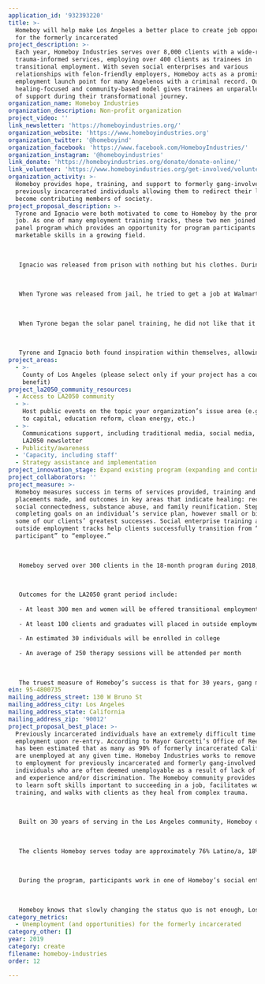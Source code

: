 ```yaml
---
application_id: '932393220'
title: >-
  Homeboy will help make Los Angeles a better place to create job opportunities
  for the formerly incarcerated
project_description: >-
  Each year, Homeboy Industries serves over 8,000 clients with a wide-range of
  trauma-informed services, employing over 400 clients as trainees in
  transitional employment. With seven social enterprises and various
  relationships with felon-friendly employers, Homeboy acts as a promising
  employment launch point for many Angelenos with a criminal record. Our unique
  healing-focused and community-based model gives trainees an unparalleled level
  of support during their transformational journey.
organization_name: Homeboy Industries
organization_description: Non-profit organization
project_video: ''
link_newsletter: 'https://homeboyindustries.org/'
organization_website: 'https://www.homeboyindustries.org'
organization_twitter: '@homeboyind'
organization_facebook: 'https://www.facebook.com/HomeboyIndustries/'
organization_instagram: '@homeboyindustries'
link_donate: 'https://homeboyindustries.org/donate/donate-online/'
link_volunteer: 'https://www.homeboyindustries.org/get-involved/volunteer/'
organization_activity: >-
  Homeboy provides hope, training, and support to formerly gang-involved and
  previously incarcerated individuals allowing them to redirect their lives and
  become contributing members of society.
project_proposal_description: >-
  Tyrone and Ignacio were both motivated to come to Homeboy by the promise of a
  job. As one of many employment training tracks, these two men joined the solar
  panel program which provides an opportunity for program participants to gain
  marketable skills in a growing field. 
   
   
   
   Ignacio was released from prison with nothing but his clothes. During his first week at Homeboy, Ignacio’s case manager helped him get his birth certificate, ID and social security card. From here, Ignacio was so motivated to find employment that he joined a work cohort only a few months into his time at Homeboy. He says Homeboy helped him realize, “my record doesn’t have to keep me back.” He shares that he now has “better life perspective and help for his future.” Ignacio now has promising job opportunities in the field of solar panel installation. 
   
   
   
   When Tyrone was released from jail, he tried to get a job at Walmart. While he got an initial job offer, he did not pass the background check. When this happened, he knew it was time to see how Homeboy could help. Tyrone shares, “[Homeboy] helped me find a space to reflect on why I kept going back to jail. I usually follow down an easy path and this leads me to trouble.” Unless he changed his decisions, he knew his path would lead to jail again. 
   
   
   
   When Tyrone began the solar panel training, he did not like that it felt like school but he soon realized he enjoyed the work. Tyrone hopes to study psychology because he often finds himself counseling his friends and family. Still, he’s discouraged to know that even if he gets a degree, his criminal record will limit his job options in the field. Tyrone now knows that he can come to Homeboy for free tutoring and eventually hopes to reduce his felony to a misdemeanor with help from our legal department. Tyrone no longer wants to take the easy road, but the road he knows will help him achieve his goals.
   
   
   
   Tyrone and Ignacio both found inspiration within themselves, allowing them to positively impact their own lives and futures. In addition, their stories serve as inspiration for others with criminal records and for those in Los Angeles who stand with the previously incarcerated and their right to a second chance
project_areas:
  - >-
    County of Los Angeles (please select only if your project has a countywide
    benefit)
project_la2050_community_resources:
  - Access to LA2050 community
  - >-
    Host public events on the topic your organization’s issue area (e.g. access
    to capital, education reform, clean energy, etc.) 
  - >-
    Communications support, including traditional media, social media, and
    LA2050 newsletter
  - Publicity/awareness
  - 'Capacity, including staff'
  - Strategy assistance and implementation
project_innovation_stage: Expand existing program (expanding and continuing ongoing successful projects)
project_collaborators: ''
project_measure: >-
  Homeboy measures success in terms of services provided, training and job
  placements made, and outcomes in key areas that indicate healing: recidivism,
  social connectedness, substance abuse, and family reunification. Steps toward
  completing goals on an individual’s service plan, however small or big, are
  some of our clients’ greatest successes. Social enterprise training and other
  outside employment tracks help clients successfully transition from “program
  participant” to “employee.”
   
   
   
   Homeboy served over 300 clients in the 18-month program during 2018, and nearly 8,000 additional clients through free a la carte services such as classes and substance abuse support. Toward sustainable employment, Homeboy’s program helps clients gain as many industry-recognized trainings and certifications as possible such as forklift, food safety and welding. Last year, Homeboy helped over 100 clients find employment and continues to build new career pathways in fields including construction, social services, and manufacturing.
   
   
   
   Outcomes for the LA2050 grant period include:
   
   - At least 300 men and women will be offered transitional employment and training through Homeboy’s 18-month re-entry program
   
   - At least 100 clients and graduates will placed in outside employment
   
   - An estimated 30 individuals will be enrolled in college 
   
   - An average of 250 therapy sessions will be attended per month 
   
   
   
   The truest measure of Homeboy’s success is that for 30 years, gang members keep showing up every day looking for help to get out of the gang lifestyle. Our impact is evident in each life transformed and in the growing Homeboy movement.
ein: 95-4800735
mailing_address_street: 130 W Bruno St
mailing_address_city: Los Angeles
mailing_address_state: California
mailing_address_zip: '90012'
project_proposal_best_place: >-
  Previously incarcerated individuals have an extremely difficult time finding
  employment upon re-entry. According to Mayor Garcetti’s Office of Reentry, it
  has been estimated that as many as 90% of formerly incarcerated Californians
  are unemployed at any given time. Homeboy Industries works to remove barriers
  to employment for previously incarcerated and formerly gang-involved
  individuals who are often deemed unemployable as a result of lack of skills
  and experience and/or discrimination. The Homeboy community provides a space
  to learn soft skills important to succeeding in a job, facilitates workforce
  training, and walks with clients as they heal from complex trauma.
   
   
   
   Built on 30 years of serving in the Los Angeles community, Homeboy offers an ongoing comprehensive 18-month re-entry program wherein participants are given paid employment and training in a supportive environment that is understanding of their unique needs (court dates, check-ins with parole officers, etc). As soon a client enters Homeboy’s program, they are assigned a Case Manager and Navigator tasked with walking with them through the program. Each participant creates an individual service plan with their Case Manager that acts as a road map toward their personal and professional goals. After 60 days in the program, all participants begin attending a Work Readiness class that teaches customer service, work behavior, and more. Homeboy provides on-the-job training and skill acquisition, while also focusing on the small things such as belonging to a workplace community or clocking into work. 
   
   
   
   The clients Homeboy serves today are approximately 76% Latino/a, 18% African-American, and 6% other ethnicities; 72% percent are men and 28% are women. All are low-income and have a history of gang involvement and/or incarceration. Less than half of those who come to Homeboy have a GED or high school diploma. 
   
   
   
   During the program, participants work in one of Homeboy’s social enterprises (including Homegirl Café & Catering and Homeboy Electronics Recycling) or headquarters to gain on-the-job experience. Homeboy’s social enterprises provide some opportunities for permanent job placement and increasing numbers of local employers have become felon-friendly, still there remains a need for many more jobs in the Los Angeles community that will consider a candidate with a criminal record. 
   
   
   
   Homeboy knows that slowly changing the status quo is not enough, Los Angeles needs to create more permanent jobs for the formerly incarcerated. With support from LA2050, Homeboy will continue to remove barriers to employment, create job opportunities, and partner with local employers to create opportunities for success for even more Angelenos.
category_metrics:
  - Unemployment (and opportunities) for the formerly incarcerated
category_other: []
year: 2019
category: create
filename: homeboy-industries
order: 12

---
```


